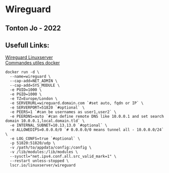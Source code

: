 # Wireguard

## Tonton Jo - 2022

## Usefull Links: 
[Wireguard Linuxserver](https://github.com/linuxserver/docker-wireguard)  
[Commandes utiles docker](https://raw.githubusercontent.com/Tontonjo/docker/main/README.md)  

```ssh
docker run -d \
  --name=wireguard \
  --cap-add=NET_ADMIN \
  --cap-add=SYS_MODULE \
  -e PUID=1000 \
  -e PGID=1000 \
  -e TZ=Europe/London \
  -e SERVERURL=wireguard.domain.com `#set auto, fqdn or IP` \
  -e SERVERPORT=51820 `#optional` \
  -e PEERS=1 `#can be usernames as user1,user2` \ 
  -e PEERDNS=auto `#can define remote DNS like 10.0.0.1 and set search domain 10.0.0.1,local.domain.tld` \
  -e INTERNAL_SUBNET=10.13.13.0 `#optional` \
  -e ALLOWEDIPS=0.0.0.0/0 `# 0.0.0.0/0 means tunnel all - 10.0.0.0/24` \
  -e LOG_CONFS=true `#optional` \
  -p 51820:51820/udp \
  -v /path/to/appdata/config:/config \
  -v /lib/modules:/lib/modules \
  --sysctl="net.ipv4.conf.all.src_valid_mark=1" \
  --restart unless-stopped \
  lscr.io/linuxserver/wireguard
```
